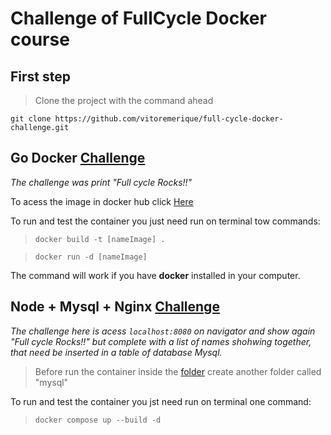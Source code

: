 # Challenge of FullCycle Docker course 
## First step
> Clone the project with the command ahead

 ```git clone https://github.com/vitoremerique/full-cycle-docker-challenge.git```

## Go Docker [Challenge](go_challenge/)
_The challenge was print "Full cycle Rocks!!"_

To acess the image in docker hub click [Here](https://hub.docker.com/repository/docker/vitoremerique/go/general)

To run and test the container you just need run on terminal tow commands:
>```docker build -t [nameImage] . ```

>```docker run -d [nameImage] ```

The command will work if you have **docker** installed in your computer.

## Node + Mysql + Nginx [Challenge](node-nginx//)
_The challenge here is acess ```localhost:8080``` on navigator and show again "Full cycle Rocks!!" but complete with a list of names shohwing together, that need be inserted in a table of database Mysql._

> Before run the container inside the [folder](node-nginx//) create another folder called "mysql"

To run and test the container you jst need run on terminal one command:
> ```docker compose up --build -d```
